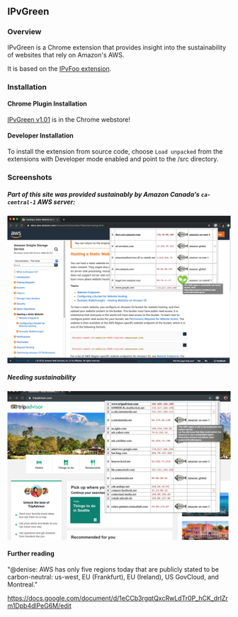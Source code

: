 ## IPvGreen

### Overview
IPvGreen is a Chrome extension that provides insight into the sustainability of websites that rely on Amazon's AWS.

It is based on the [IPvFoo extension](https://github.com/pmarks-net/ipvfoo).

### Installation

#### Chrome Plugin Installation

[IPvGreen v1.01](https://chrome.google.com/webstore/detail/ipvgreen/japapgcichafkoenponokhilebeejbch) is in the Chrome webstore!

#### Developer Installation
To install the extension from source code, choose `Load unpacked` from the extensions with Developer mode enabled and point to the /src directory. 

### Screenshots

##### Part of this site was provided sustainably by Amazon Canada's `ca-central-1` AWS server:

![IPvGreen1](/screenshot.png)

##### Needing sustainability
![IPvGreen2](/screenshot2.png)

#### Further reading
"@denise: AWS has only five regions today that are publicly stated to be carbon-neutral: us-west, EU (Frankfurt), EU (Ireland), US GovCloud, and Montreal."

https://docs.google.com/document/d/1eCCb3rgqtQxcRwLdTr0P_hCK_drIZrm1Dpb4dlPeG6M/edit
